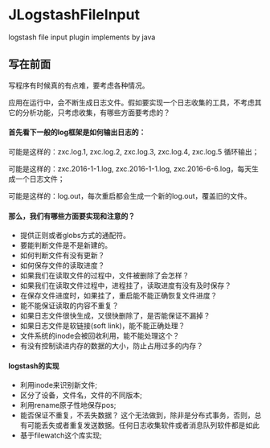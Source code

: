 # JLogstashFileInput
logstash file input plugin implements by java

## 写在前面
写程序有时候真的有点难，要考虑各种情况。

应用在运行中，会不断生成日志文件。假如要实现一个日志收集的工具，不考虑其它的分析功能，只考虑收集，有哪些方面要考虑的？

#### 首先看下一般的log框架是如何输出日志的：

可能是这样的：zxc.log.1,  zxc.log.2, zxc.log.3, zxc.log.4, zxc.log.5 循环输出；

可能是这样的：zxc.2016-1-1.log, zxc.2016-1-1.log, zxc.2016-6-6.log，每天生成一个日志文件；

可能是这样的：log.out，每次重启都会生成一个新的log.out，覆盖旧的文件。


#### 那么，我们有哪些方面要实现和注意的？

* 提供正则或者globs方式的通配符。
* 要能判断文件是不是新建的。
* 如何判断文件有没有更新？
* 如何保存文件的读取进度？
* 如果我们在读取文件的过程中，文件被删除了会怎样？
* 如果我们在读取文件过程中，进程挂了，读取进度有没有及时保存？
* 在保存文件进度时，如果挂了，重启能不能正确恢复文件进度？
* 能不能保证读取的内容不重复？
* 如果日志文件很快生成，又很快删除了，是否能保证不漏掉？
* 如果日志文件是软链接(soft link)，能不能正确处理？
* 文件系统的inode会被回收利用，能不能处理这个？
* 有没有控制读进内存的数据的大小，防止占用过多的内存？

#### logstash的实现
* 利用inode来识别新文件;
* 区分了设备，文件名，文件的不同版本;
* 利用rename原子性地保存pos;
* 能否保证不重复，不丢失数据？
    这个无法做到，除非是分布式事务，否则，总有可能丢失或者重复发送数据。任何日志收集软件或者消息队列软件都是如此
* 基于filewatch这个库实现;
